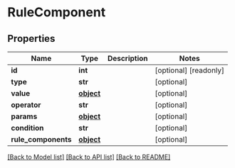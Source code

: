 # RuleComponent

## Properties
Name | Type | Description | Notes
------------ | ------------- | ------------- | -------------
**id** | **int** |  | [optional] [readonly] 
**type** | **str** |  | [optional] 
**value** | [**object**](.md) |  | [optional] 
**operator** | **str** |  | [optional] 
**params** | [**object**](.md) |  | [optional] 
**condition** | **str** |  | [optional] 
**rule_components** | [**object**](.md) |  | [optional] 

[[Back to Model list]](../README.md#documentation-for-models) [[Back to API list]](../README.md#documentation-for-api-endpoints) [[Back to README]](../README.md)


